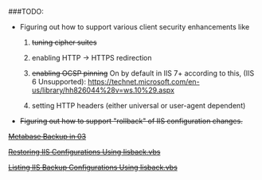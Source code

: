 ###TODO:
 - Figuring out how to support various client security enhancements like
	1. ~~tuning cipher suites~~
	2. enabling HTTP -> HTTPS redirection
	3. ~~enabling OCSP pinning~~
		On by default in IIS 7+ according to this, (IIS 6 Unsupported):
		https://technet.microsoft.com/en-us/library/hh826044%28v=ws.10%29.aspx
		
	4. setting HTTP headers (either universal or user-agent dependent)

 - ~~Figuring out how to support "rollback" of IIS configuration changes.~~
 
 [~~Metabase Backup in 03~~](https://support.microsoft.com/en-us/kb/324277)
 
 [~~Restoring IIS Configurations Using Iisback.vbs~~](https://www.microsoft.com/technet/prodtechnol/WindowsServer2003/Library/IIS/7429a26d-45f0-41fe-bf45-a6e1d3be7ce1.mspx?mfr=true)
 
 [~~Listing IIS Backup Configurations Using Iisback.vbs~~](https://www.microsoft.com/technet/prodtechnol/WindowsServer2003/Library/IIS/05001ec3-be42-431a-bfe8-08c865564037.mspx?mfr=true)
 
